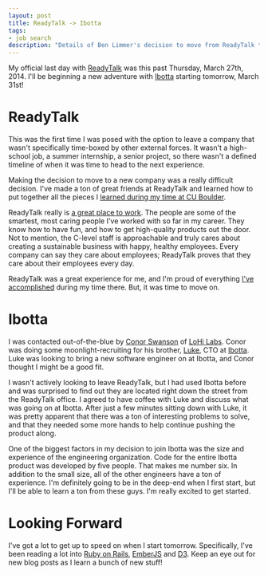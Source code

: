 ```yaml
---
layout: post
title: ReadyTalk -> Ibotta
tags:
- job search
description: "Details of Ben Limmer's decision to move from ReadyTalk to Ibotta."
---
```


My official last day with [ReadyTalk](http://www.readytalk.com) was this past Thursday, March 27th, 2014. I'll be beginning a new adventure with [Ibotta](https://ibotta.com/?r=ndynlq) starting tomorrow, March 31st!  

# ReadyTalk
This was the first time I was posed with the option to leave a company that wasn't specifically time-boxed by other external forces. It wasn't a high-school job, a summer internship, a senior project, so there wasn't a defined timeline of when it was time to head to the next experience.  

Making the decision to move to a new company was a really difficult decision. I've made a ton of great friends at ReadyTalk and learned how to put together all the pieces I [learned during my time at CU Boulder](/tags\#cu%20boulder-ref).  

ReadyTalk really is [a great place to work](http://www.readytalk.com/about/news-and-awards). The people are some of the smartest, most caring people I've worked with so far in my career. They know how to have fun, and how to get high-quality products out the door. Not to mention, the C-level staff is approachable and truly cares about creating a sustainable business with happy, healthy employees. Every company can say they care about employees; ReadyTalk proves that they care about their employees every day.  

ReadyTalk was a great experience for me, and I'm proud of everything [I've accomplished](/portfolio\#readytalk) during my time there. But, it was time to move on.  

# Ibotta
I was contacted out-of-the-blue by [Conor Swanson](https://twitter.com/conorswanson) of [LoHi Labs](http://www.lohilabs.com/). Conor was doing some moonlight-recruiting for his brother, [Luke](https://twitter.com/luke121), CTO at [Ibotta](https://ibotta.com/?r=ndynlq). Luke was looking to bring a new software engineer on at Ibotta, and Conor thought I might be a good fit.  

I wasn't actively looking to leave ReadyTalk, but I had used Ibotta before and was surprised to find out they are located right down the street from the ReadyTalk office. I agreed to have coffee with Luke and discuss what was going on at Ibotta. After just a few minutes sitting down with Luke, it was pretty apparent that there was a ton of interesting problems to solve, and that they needed some more hands to help continue pushing the product along.  

One of the biggest factors in my decision to join Ibotta was the size and experience of the engineering organization. Code for the entire Ibotta product was developed by five people. That makes me number six. In addition to the small size, all of the other engineers have a ton of experience. I'm definitely going to be in the deep-end when I first start, but I'll be able to learn a ton from these guys. I'm really excited to get started.  

# Looking Forward
I've got a lot to get up to speed on when I start tomorrow. Specifically, I've been reading a lot into [Ruby on Rails](http://rubyonrails.org/), [EmberJS](http://emberjs.com/) and [D3](http://d3js.org/). Keep an eye out for new blog posts as I learn a bunch of new stuff!
